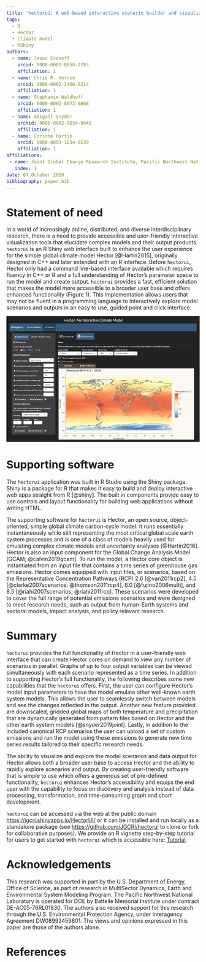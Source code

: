 ```yaml
---
title: 'hectorui: A web-based interactive scenario builder and visualization application for the Hector climate model'
tags:
  - R
  - Hector
  - climate model
  - RShiny
authors:
  - name: Jason Evanoff
    orcid: 0000-0002-8858-2783
    affiliation: 1
  - name: Chris R. Vernon
    orcid: 0000-0002-3406-6214
    affiliation: 1
  - name: Stephanie Waldhoff
    orcid: 0000-0002-8073-0868
    affiliation: 1
  - name: Abigail Snyder
    orchid: 0000-0002-9034-9948
    affiliation: 1  
  - name: Corinne Hartin
    orcid: 0000-0003-1834-6539
    affiliation: 1
affiliations:
 - name: Joint Global Change Research Institute, Pacific Northwest National Laboratory, College Park, MD, USA
   index: 1
date: 07 October 2020
bibliography: paper.bib
---
```


# Statement of need
In a world of increasingly online, distributed, and diverse interdisciplinary research, there is a need to provide accessible and user-friendly interactive visualization tools that elucidate complex models and their output products. `hectorui` is an R Shiny web interface built to enhance the user experience for the simple global climate model Hector [@Hartin2015], originally designed in C++ and later extended with an R interface. Before `hectorui`, Hector only had a command line-based interface available which requires fluency in C++ or R and a full understanding of Hector’s parameter space to run the model and create output. `hectorui` provides a fast, efficient solution that makes the model more accessible to a broader user base and offers enhanced functionality (Figure 1). This implementation allows users that may not be fluent in a programming language to interactively explore model scenarios and outputs in an easy to use, guided point and click interface.

![The map scenario interface to `hectorui` that allows the user to parameterize inputs and visualize run outputs interactively.](figure1.png)

# Supporting software
The `hectorui` application was built in R Studio using the Shiny package. Shiny is a package for R that makes it easy to build and deploy interactive web apps straight from R [@shiny]. The built in components provide easy to use controls and layout functionality for building web applications without writing HTML.

The supporting software for `hectorui` is Hector, an open source, object-oriented, simple global climate carbon-cycle model. It runs essentially instantaneously while still representing the most critical global scale earth system processes and is one of a class of models heavily used for emulating complex climate models and uncertainty analyses [@Hartin2016]. Hector is also an input component for the Global Change Analysis Model [GCAM; @calvin2019gcam]. To run the model, a Hector core object is instantiated from an input file that contains a time series of greenhouse gas emissions. Hector comes equipped with input files, or scenarios, based on the Representative Concentration Pathways (RCP) 2.6 [@van2011rcp2], 4.5 [@clarke2007scenarios; @thomson2011rcp4], 6.0 [@fujino2006multi], and 8.5 [@riahi2007scenarios; @riahi2011rcp]. These scenarios were developed to cover the full range of potential emissions scenarios and were designed to meet research needs, such as output from human-Earth systems and sectoral models, impact analysis, and policy relevant research.

# Summary
`hectorui` provides the full functionality of Hector in a user-friendly web interface that can create Hector cores on demand to view any number of scenarios in parallel. Graphs of up to four output variables can be viewed simultaneously with each scenario represented as a time series. In addition to supporting Hector’s full functionality, the following describes some new capabilities that the `hectorui` offers.  First, the user can configure Hector’s model input parameters to have the model emulate other well-known earth system models. This allows the user to seamlessly switch between models and see the changes reflected in the output. Another new feature provided are downscaled, gridded global maps of both temperature and precipitation that are dynamically generated from pattern files based on Hector and the other earth system models [@snyder2019joint]. Lastly, in addition to the included canonical RCP scenarios the user can upload a set of custom emissions and run the model using these emissions to generate new time series results tailored to their specific research needs.

The ability to visualize and explore the model scenarios and data output for Hector allows both a broader user base to access Hector and the ability to rapidly explore scenarios and output. By creating user-friendly software that is simple to use which offers a generous set of pre-defined functionality, `hectorui` enhances Hector’s accessibility and equips the end user with the capability to focus on discovery and analysis instead of data processing, transformation, and time-consuming graph and chart development.

`hectorui` can be accessed via the web at the public domain https://jgcri.shinyapps.io/HectorUI/ or it can be installed and run locally as a standalone package (see https://github.com/JGCRI/hectorui to clone or fork for collaborative purposes). We provide an R vignette step-by-step tutorial for users to get started with `hectorui` which is accessible here: [Tutorial](https://jgcri.github.io/hectorui/articles/Tutorial.html).

# Acknowledgements
This research was supported in part by the U.S. Department of Energy, Office of Science, as part of research in MultiSector Dynamics, Earth and Environmental System Modeling Program. The Pacific Northwest National Laboratory is operated for DOE by Battelle Memorial Institute under contract DE-AC05-76RL01830.  The authors also received support for this research through the U.S. Environmental Protection Agency, under Interagency Agreement DW08992459801. The views and opinions expressed in this paper are those of the authors alone.

# References
